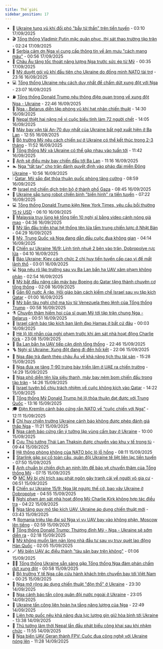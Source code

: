 ```yaml
---
title: Thế giới
sidebar_position: 17
---
```


<!-- dantri-the-gioi:START -->
- 🌋 [Ukraine tung vũ khí đối phó &quot;bẫy tử thần&quot; trên tiền tuyến](https://dantri.com.vn/the-gioi/ukraine-tung-vu-khi-doi-pho-bay-tu-than-tren-tien-tuyen-20250917100517917.htm) - 03:10 17/09/2025
- 🎬 [Tổng thống Vladimir Putin mặc quân phục, thị sát thao trường tập trận](https://dantri.com.vn/the-gioi/tong-thong-vladimir-putin-mac-quan-phuc-thi-sat-thao-truong-tap-tran-20250917082321479.htm) - 02:24 17/09/2025
- 🧰 [Serbia cảm ơn Nga vì cung cấp thông tin về âm mưu &quot;cách mạng màu&quot;](https://dantri.com.vn/the-gioi/serbia-cam-on-nga-vi-cung-cap-thong-tin-ve-am-muu-cach-mang-mau-20250917075513664.htm) - 00:56 17/09/2025
- 🌋 [Châu Âu tăng tốc thoát năng lượng Nga trước sức ép từ Mỹ](https://dantri.com.vn/the-gioi/chau-au-tang-toc-thoat-nang-luong-nga-truoc-suc-ep-tu-my-20250917071332000.htm) - 00:35 17/09/2025
- 🗽 [Mỹ duyệt gói vũ khí đầu tiên cho Ukraine do đồng minh NATO tài trợ](https://dantri.com.vn/the-gioi/my-duyet-goi-vu-khi-dau-tien-cho-ukraine-do-dong-minh-nato-tai-tro-20250917060900028.htm) - 23:16 16/09/2025
- 💻 [Tổng thống Ukraine nêu cách duy nhất để chấm dứt xung đột với Nga](https://dantri.com.vn/the-gioi/tong-thong-ukraine-neu-cach-duy-nhat-de-cham-dut-xung-dot-voi-nga-20250917055615603.htm) - 23:07 16/09/2025
- ⛽️ [Tổng thống Donald Trump nêu thông điệp quan trọng về xung đột Nga - Ukraine](https://dantri.com.vn/the-gioi/tong-thong-donald-trump-neu-thong-diep-quan-trong-ve-xung-dot-nga-ukraine-20250917052954722.htm) - 22:46 16/09/2025
- 🤩 [Nga - Belarus diễn tập phóng vũ khí hạt nhân chiến thuật](https://dantri.com.vn/the-gioi/nga-belarus-dien-tap-phong-vu-khi-hat-nhan-chien-thuat-20250916210514827.htm) - 14:30 16/09/2025
- 🧐 [Nepal thiệt hại nặng nề vì cuộc biểu tình làm 72 người chết](https://dantri.com.vn/the-gioi/nepal-thiet-hai-nang-ne-vi-cuoc-bieu-tinh-lam-72-nguoi-chet-20250916204657453.htm) - 14:05 16/09/2025
- 🎊 [Máy bay vận tải An-70 duy nhất của Ukraine bất ngờ xuất hiện ở Ba Lan](https://dantri.com.vn/the-gioi/may-bay-van-tai-an-70-duy-nhat-cua-ukraine-bat-ngo-xuat-hien-o-ba-lan-20250916194556614.htm) - 12:55 16/09/2025
- 📝 [Bộ trưởng Mỹ nêu cách chiến sự ở Ukraine có thể kết thúc trong 2-3 tháng](https://dantri.com.vn/the-gioi/bo-truong-my-neu-cach-chien-su-o-ukraine-co-the-ket-thuc-trong-2-3-thang-20250916171458960.htm) - 11:52 16/09/2025
- 🤡 [Tổng thống Mỹ và Ukraine có thể gặp nhau vào tuần tới](https://dantri.com.vn/the-gioi/tong-thong-my-va-ukraine-co-the-gap-nhau-vao-tuan-toi-20250916183809594.htm) - 11:42 16/09/2025
- 🥷 [Anh sẽ điều máy bay chiến đấu tới Ba Lan](https://dantri.com.vn/the-gioi/anh-se-dieu-may-bay-chien-dau-toi-ba-lan-20250916173157774.htm) - 11:16 16/09/2025
- 🏊 [Nga &quot;tất tay&quot; cho trận đánh quyết định vào pháo đài miền Đông Ukraine](https://dantri.com.vn/the-gioi/nga-tat-tay-cho-tran-danh-quyet-dinh-vao-phao-dai-mien-dong-ukraine-20250916164918407.htm) - 10:56 16/09/2025
- 🕯 [Qatar, Mỹ sắp đạt thỏa thuận quốc phòng tăng cường](https://dantri.com.vn/the-gioi/qatar-my-sap-dat-thoa-thuan-quoc-phong-tang-cuong-20250916154513875.htm) - 08:59 16/09/2025
- 😎 [Israel mở chiến dịch trên bộ ở thành phố Gaza](https://dantri.com.vn/the-gioi/israel-mo-chien-dich-tren-bo-o-thanh-pho-gaza-20250916153325696.htm) - 08:45 16/09/2025
- 🌈 [Ukraine sắp tung robot chiến binh &quot;biến hình&quot; ra tiền tuyến](https://dantri.com.vn/the-gioi/ukraine-sap-tung-robot-chien-binh-bien-hinh-ra-tien-tuyen-20250916134247620.htm) - 07:22 16/09/2025
- 💻 [Tổng thống Donald Trump kiện New York Times, yêu cầu bồi thường 15 tỷ USD](https://dantri.com.vn/the-gioi/tong-thong-donald-trump-kien-new-york-times-yeu-cau-boi-thuong-15-ty-usd-20250916114117744.htm) - 06:10 16/09/2025
- 🤖 [Malaysia truy lùng kẻ tống tiền 10 nghị sĩ bằng video cảnh nóng giả mạo](https://dantri.com.vn/the-gioi/malaysia-truy-lung-ke-tong-tien-10-nghi-si-bang-video-canh-nong-gia-mao-20250916112339568.htm) - 04:36 16/09/2025
- 🦏 [Mỹ lần đầu triển khai hệ thống tên lửa tầm trung chiến lược ở Nhật Bản](https://dantri.com.vn/the-gioi/my-lan-dau-trien-khai-he-thong-ten-lua-tam-trung-chien-luoc-o-nhat-ban-20250916111751521.htm) - 04:29 16/09/2025
- 🌁 [Mỹ, Trung Quốc và Nga đang dẫn đầu cuộc đua không gian](https://dantri.com.vn/the-gioi/my-trung-quoc-va-nga-dang-dan-dau-cuoc-dua-khong-gian-20250915154829948.htm) - 04:14 16/09/2025
- 🐘 [Chiến sự Ukraine 16/9: Lính tinh nhuệ 2 bên vào trận, Dobropolye rực lửa](https://dantri.com.vn/the-gioi/chien-su-ukraine-169-linh-tinh-nhue-2-ben-vao-tran-dobropolye-ruc-lua-20250916105006880.htm) - 04:10 16/09/2025
- 🥷 [Báo Ukraine: Kiev cách chức 2 chỉ huy tiền tuyến cấp cao vì để mất lãnh thổ](https://dantri.com.vn/the-gioi/bao-ukraine-kiev-cach-chuc-2-chi-huy-tien-tuyen-cap-cao-vi-de-mat-lanh-tho-20250916095911671.htm) - 03:01 16/09/2025
- 💻 [Nga nêu rõ lập trường sau vụ Ba Lan bắn hạ UAV xâm phạm không phận](https://dantri.com.vn/the-gioi/nga-neu-ro-lap-truong-sau-vu-ba-lan-ban-ha-uav-xam-pham-khong-phan-20250916095125517.htm) - 02:54 16/09/2025
- 🎡 [Mỹ bắt đầu nâng cấp máy bay Boeing do Qatar tặng thành chuyên cơ tổng thống](https://dantri.com.vn/the-gioi/my-bat-dau-nang-cap-may-bay-boeing-do-qatar-tang-thanh-chuyen-co-tong-thong-20250916084824518.htm) - 02:08 16/09/2025
- 🧰 [Gần 60 nước Ả rập, Hồi giáo bàn cách kiềm chế Israel sau vụ tập kích Qatar](https://dantri.com.vn/the-gioi/gan-60-nuoc-a-rap-hoi-giao-ban-cach-kiem-che-israel-sau-vu-tap-kich-qatar-20250916072028958.htm) - 01:00 16/09/2025
- 🥸 [Mỹ bắn tàu nghi chở ma túy từ Venezuela theo lệnh của Tổng thống Trump](https://dantri.com.vn/the-gioi/my-ban-tau-nghi-cho-ma-tuy-tu-venezuela-theo-lenh-cua-tong-thong-trump-20250916061345055.htm) - 00:58 16/09/2025
- ⚗️ [Chuyến thăm hiếm hoi của sĩ quan Mỹ tới tập trận chung Nga - Belarus](https://dantri.com.vn/the-gioi/chuyen-tham-hiem-hoi-cua-si-quan-my-toi-tap-tran-chung-nga-belarus-20250916073546534.htm) - 00:51 16/09/2025
- 🌮 [Israel cảnh báo tập kích ban lãnh đạo Hamas ở bất cứ đâu](https://dantri.com.vn/the-gioi/israel-canh-bao-tap-kich-ban-lanh-dao-hamas-o-bat-cu-dau-20250916065640045.htm) - 00:03 16/09/2025
- 🎃 [Hé lộ lời nhắn của nghi phạm trước khi ám sát nhà hoạt động Charlie Kirk](https://dantri.com.vn/the-gioi/he-lo-loi-nhan-cua-nghi-pham-truoc-khi-am-sat-nha-hoat-dong-charlie-kirk-20250916004432825.htm) - 23:08 15/09/2025
- 💫 [Ba Lan bắn hạ UAV tiếp cận dinh tổng thống](https://dantri.com.vn/the-gioi/ba-lan-ban-ha-uav-tiep-can-dinh-tong-thong-20250916054104367.htm) - 22:46 15/09/2025
- 🪜 [Nghị sĩ Ukraine: Xung đột đang đi đến hồi kết](https://dantri.com.vn/the-gioi/nghi-si-ukraine-xung-dot-dang-di-den-hoi-ket-20250916001458030.htm) - 22:06 15/09/2025
- 🌋 [Nga đáp trả đanh thép châu Âu về khả năng tịch thu tài sản](https://dantri.com.vn/the-gioi/nga-dap-tra-danh-thep-chau-au-ve-kha-nang-tich-thu-tai-san-20250915214845721.htm) - 15:28 15/09/2025
- 🦏 [Nga đưa xe tăng T-90 trưng bày triển lãm ở UAE ra chiến trường](https://dantri.com.vn/the-gioi/nga-dua-xe-tang-t-90-trung-bay-trien-lam-o-uae-ra-chien-truong-20250915144053815.htm) - 14:29 15/09/2025
- 👀 [Nga phô diễn tên lửa siêu thanh, máy bay ném bom chiến đấu trong tập trận](https://dantri.com.vn/the-gioi/nga-pho-dien-ten-lua-sieu-thanh-may-bay-nem-bom-chien-dau-trong-tap-tran-20250915200007042.htm) - 14:26 15/09/2025
- 🧰 [Israel tuyên bố chịu trách nhiệm về cuộc không kích vào Qatar](https://dantri.com.vn/the-gioi/israel-tuyen-bo-chiu-trach-nhiem-ve-cuoc-khong-kich-vao-qatar-20250915205001313.htm) - 14:22 15/09/2025
- 🚀 [Tổng thống Mỹ Donald Trump hé lộ thỏa thuận đạt được với Trung Quốc](https://dantri.com.vn/the-gioi/tong-thong-my-donald-trump-he-lo-thoa-thuan-dat-duoc-voi-trung-quoc-20250915201354342.htm) - 13:16 15/09/2025
- 🎓 [Điện Kremlin cảnh báo cứng rắn NATO về “cuộc chiến với Nga”](https://dantri.com.vn/the-gioi/dien-kremlin-canh-bao-cung-ran-nato-ve-cuoc-chien-voi-nga-20250915185313942.htm) - 12:11 15/09/2025
- 🥸 [Chỉ huy chiến trường Ukraine cảnh báo không được phép đánh giá thấp Nga](https://dantri.com.vn/the-gioi/chi-huy-chien-truong-ukraine-canh-bao-khong-duoc-phep-danh-gia-thap-nga-20250915171124598.htm) - 11:21 15/09/2025
- 🦅 [Nga cảnh báo cứng rắn ý tưởng lập vùng cấm bay ở Ukraine](https://dantri.com.vn/the-gioi/nga-canh-bao-cung-ran-y-tuong-lap-vung-cam-bay-o-ukraine-20250915160807083.htm) - 10:00 15/09/2025
- 🤭 [Cựu Thủ tướng Thái Lan Thaksin được chuyển vào khu y tế trong tù](https://dantri.com.vn/the-gioi/cuu-thu-tuong-thai-lan-thaksin-duoc-chuyen-vao-khu-y-te-trong-tu-20250915160302605.htm) - 09:44 15/09/2025
- 🤖 [Hệ thống phòng không của NATO bộc lộ lỗ hổng](https://dantri.com.vn/the-gioi/he-thong-phong-khong-cua-nato-boc-lo-lo-hong-20250915145210659.htm) - 08:11 15/09/2025
- 🐲 [Starlink gặp sự cố toàn cầu, quân đội Ukraine tê liệt liên lạc tiền tuyến](https://dantri.com.vn/the-gioi/starlink-gap-su-co-toan-cau-quan-doi-ukraine-te-liet-lien-lac-tien-tuyen-20250915141853426.htm) - 07:50 15/09/2025
- 🫣 [Anh chuẩn bị chiến dịch an ninh lớn để bảo vệ chuyến thăm của Tổng thống Mỹ](https://dantri.com.vn/the-gioi/anh-chuan-bi-chien-dich-an-ninh-lon-de-bao-ve-chuyen-tham-cua-tong-thong-my-20250915140822367.htm) - 07:15 15/09/2025
- 🐵 [MC Mỹ bị chỉ trích sau phát ngôn gây tranh cãi về người vô gia cư](https://dantri.com.vn/the-gioi/mc-my-bi-chi-trich-sau-phat-ngon-gay-tranh-cai-ve-nguoi-vo-gia-cu-20250915130126302.htm) - 06:51 15/09/2025
- 🫶 [Chiến sự Ukraine 15/9: Nga lật ngược thế cờ, bao vây Ukraine ở Dobropolye](https://dantri.com.vn/the-gioi/chien-su-ukraine-159-nga-lat-nguoc-the-co-bao-vay-ukraine-o-dobropolye-20250915112910252.htm) - 04:55 15/09/2025
- 💃 [Nghi phạm ám sát nhà hoạt động Mỹ Charlie Kirk không hợp tác điều tra](https://dantri.com.vn/the-gioi/nghi-pham-am-sat-nha-hoat-dong-my-charlie-kirk-khong-hop-tac-dieu-tra-20250915105835495.htm) - 04:22 15/09/2025
- 💫 [Nga tăng quy mô tập kích UAV, Ukraine áp dụng chiến thuật mới](https://dantri.com.vn/the-gioi/nga-tang-quy-mo-tap-kich-uav-ukraine-ap-dung-chien-thuat-moi-20250915104058191.htm) - 03:43 15/09/2025
- ⚗️ [Romania triệu tập đại sứ Nga vì vụ UAV bay vào không phận, Moscow lên tiếng](https://dantri.com.vn/the-gioi/romania-trieu-tap-dai-su-nga-vi-vu-uav-bay-vao-khong-phan-moscow-len-tieng-20250915092751890.htm) - 02:59 15/09/2025
- 🥷 [Tổng thống Donald Trump: Thượng đỉnh Mỹ - Nga - Ukraine sẽ sớm diễn ra](https://dantri.com.vn/the-gioi/tong-thong-donald-trump-thuong-dinh-my-nga-ukraine-se-som-dien-ra-20250915091503712.htm) - 02:18 15/09/2025
- 🥸 [Mỹ không muốn làm nản lòng nhà đầu tư sau vụ truy quét lao động Hàn Quốc](https://dantri.com.vn/the-gioi/my-khong-muon-lam-nan-long-nha-dau-tu-sau-vu-truy-quet-lao-dong-han-quoc-20250915084407747.htm) - 02:05 15/09/2025
- 🪄 [Mỹ biến UAV ác điểu thành &quot;tàu sân bay trên không&quot;](https://dantri.com.vn/the-gioi/my-bien-uav-ac-dieu-thanh-tau-san-bay-tren-khong-20250915073241771.htm) - 01:06 15/09/2025
- 🧑‍💻 [Tổng thống Ukraine sẵn sàng gặp Tổng thống Nga đàm phán chấm dứt xung đột](https://dantri.com.vn/the-gioi/tong-thong-ukraine-san-sang-gap-tong-thong-nga-dam-phan-cham-dut-xung-dot-20250915073214321.htm) - 00:58 15/09/2025
- 🤭 [Bộ trưởng Y tế Nga cấp cứu hành khách trên chuyến bay tới Việt Nam](https://dantri.com.vn/the-gioi/bo-truong-y-te-nga-cap-cuu-hanh-khach-tren-chuyen-bay-toi-viet-nam-20250915071311651.htm) - 00:25 15/09/2025
- 🗽 [Nga mở rộng áp dụng chiến thuật &quot;độn thổ&quot; ở Ukraine](https://dantri.com.vn/the-gioi/nga-mo-rong-ap-dung-chien-thuat-don-tho-o-ukraine-20250915062354722.htm) - 23:30 14/09/2025
- 🤖 [Nga cảnh báo tấn công quân đội nước ngoài ở Ukraine](https://dantri.com.vn/the-gioi/nga-canh-bao-tan-cong-quan-doi-nuoc-ngoai-o-ukraine-20250915060020574.htm) - 23:05 14/09/2025
- 🌈 [Ukraine tấn công liên hoàn hạ tầng năng lượng của Nga](https://dantri.com.vn/the-gioi/ukraine-tan-cong-lien-hoan-ha-tang-nang-luong-cua-nga-20250915054245306.htm) - 22:49 14/09/2025
- 🤩 [Liên hợp quốc nêu khả năng đưa lực lượng gìn giữ hòa bình tới Ukraine](https://dantri.com.vn/the-gioi/lien-hop-quoc-neu-kha-nang-dua-luc-luong-gin-giu-hoa-binh-toi-ukraine-20250914201626589.htm) - 13:38 14/09/2025
- 🤗 [Thủ tướng lâm thời Nepal lần đầu phát biểu công khai sau khi nhậm chức](https://dantri.com.vn/the-gioi/thu-tuong-lam-thoi-nepal-lan-dau-phat-bieu-cong-khai-sau-khi-nham-chuc-20250914184557456.htm) - 11:55 14/09/2025
- 🙉 [Nga biến UAV Geran thành FPV: Cuộc đua công nghệ với Ukraine nóng lên](https://dantri.com.vn/the-gioi/nga-bien-uav-geran-thanh-fpv-cuoc-dua-cong-nghe-voi-ukraine-nong-len-20250914182801181.htm) - 11:28 14/09/2025<!-- dantri-the-gioi:END -->
